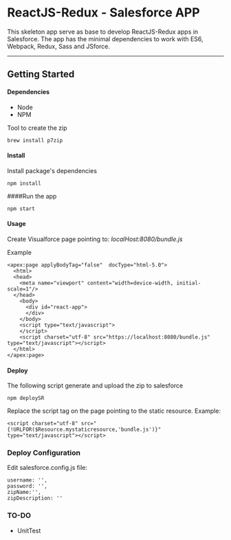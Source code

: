 ReactJS-Redux -  Salesforce APP
===================

This skeleton app serve as base to develop ReactJS-Redux apps in Salesforce. The app has the minimal dependencies to  work with ES6, Webpack, Redux, Sass and JSforce.

----------


Getting Started
-------------


#### Dependencies 

 - Node
 - NPM

Tool to create the zip

  

 `brew install p7zip`


#### Install
Install package's dependencies

`npm install` 

####Run the app

`npm start`

#### Usage
Create Visualforce page pointing to: *localHost:8080/bundle.js*

Example

    <apex:page applyBodyTag="false"  docType="html-5.0">
      <html>
      <head>
        <meta name="viewport" content="width=device-width, initial-scale=1"/>
      </head>
        <body>
          <div id="react-app">
          </div>
        </body>
        <script type="text/javascript">
        </script>
        <script charset="utf-8" src="https://localhost:8080/bundle.js" type="text/javascript"></script>
      </html>
    </apex:page>

#### Deploy
The following script generate and upload the zip to salesforce

`npm deploySR`

Replace the script tag on the page pointing to the static resource. Example:
 

    <script charset="utf-8" src="{!URLFOR($Resource.mystaticresource,'bundle.js')}" type="text/javascript"></script>

### Deploy Configuration

Edit salesforce.config.js file:

    username: '',
	password: '',
	zipName:'',
	zipDescription: ''

### TO-DO
  - UnitTest


